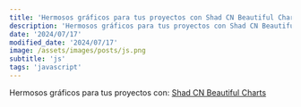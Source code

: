```yaml
---
title: 'Hermosos gráficos para tus proyectos con Shad CN Beautiful Charts'
description: 'Hermosos gráficos para tus proyectos con Shad CN Beautiful Charts.'
date: '2024/07/17'
modified_date: '2024/07/17'
image: /assets/images/posts/js.png
subtitle: 'js'
tags: 'javascript'
---
```


Hermosos gráficos para tus proyectos con: [Shad CN Beautiful Charts](https://ui.shadcn.com/charts)

